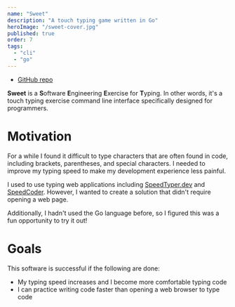 ```yaml
---
name: "Sweet"
description: "A touch typing game written in Go"
heroImage: "/sweet-cover.jpg"
published: true
order: 7
tags:
  - "cli"
  - "go"
---
```


- [GitHub repo](https://github.com/NicksPatties/sweet)

**Sweet** is a **S**oftware **E**ngineering **E**xercise for **T**yping. In other words, it's a touch typing exercise command line interface specifically designed for programmers.

# Motivation

For a while I found it difficult to type characters that are often found in code, including brackets, parentheses, and special characters. I needed to improve my typing speed to make my development experience less painful.

I used to use typing web applications including [SpeedTyper.dev](https://www.speedtyper.dev/) and [SpeedCoder](https://www.speedcoder.net/). However, I wanted to create a solution that didn't require opening a web page.

Additionally, I hadn't used the Go language before, so I figured this was a fun opportunity to try it out!

# Goals

This software is successful if the following are done:

- My typing speed increases and I become more comfortable typing code
- I can practice writing code faster than opening a web browser to type code
